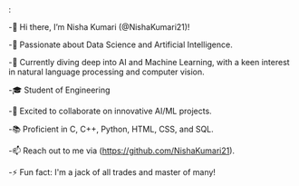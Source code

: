 :

-👋 Hi there, I’m Nisha Kumari (@NishaKumari21)!

-👀 Passionate about Data Science and Artificial Intelligence.

-🌱 Currently diving deep into AI and Machine Learning, with a keen interest in natural language processing and computer vision.

-🎓 Student of Engineering

-💞️ Excited to collaborate on innovative AI/ML projects.

-📚 Proficient in C, C++, Python, HTML, CSS, and SQL.

-📫 Reach out to me via (https://github.com/NishaKumari21).

-⚡ Fun fact: I'm a jack of all trades and master of many!



<!---
NishaKumari21/NishaKumari21 is a ✨ special ✨ repository because its `README.md` (this file) appears on your GitHub profile.
You can click the Preview link to take a look at your changes.
--->
